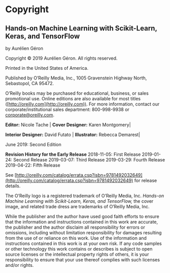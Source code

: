 # Copyright

## **Hands-on Machine Learning with Scikit-Learn, Keras, and TensorFlow**
by Aurélien Géron

Copyright © 2019 Aurélien Géron. All rights reserved.

Printed in the United States of America.

Published by O’Reilly Media, Inc., 1005 Gravenstein Highway North, Sebastopol, CA 95472.

O’Reilly books may be purchased for educational, business, or sales promotional use. Online editions are
also available for most titles ([http://oreilly.com](http://oreilly.com)). For more information, contact our corporate/institutional 
sales department: 800-998-9938 or corporate@oreilly.com.

**Editor:** Nicole Tache               |     **Cover Designer:** Karen Montgomery|

**Interior Designer:** David Futato    |     **Illustrator:** Rebecca Demarest|

June 2019: Second Edition

**Revision History for the Early Release**
2018-11-05: First Release
2019-01-24: Second Release
2019-03-07: Third Release
2019-03-29: Fourth Release
2019-04-22: Fifth Release


See [http://oreilly.com/catalog/errata.csp?isbn=9781492032649](http://oreilly.com/catalog/errata.csp?isbn=9781492032649) for release details.

The O’Reilly logo is a registered trademark of O’Reilly Media, Inc. <i>Hands-on Machine Learning with
Scikit-Learn, Keras, and TensorFlow,</i> the cover image, and related trade dress are trademarks of O’Reilly
Media, Inc.

While the publisher and the author have used good faith efforts to ensure that the information and
instructions contained in this work are accurate, the publisher and the author disclaim all responsibility
for errors or omissions, including without limitation responsibility for damages resulting from the use of
or reliance on this work. Use of the information and instructions contained in this work is at your own
risk. If any code samples or other technology this work contains or describes is subject to open source
licenses or the intellectual property rights of others, it is your responsibility to ensure that your use
thereof complies with such licenses and/or rights.
